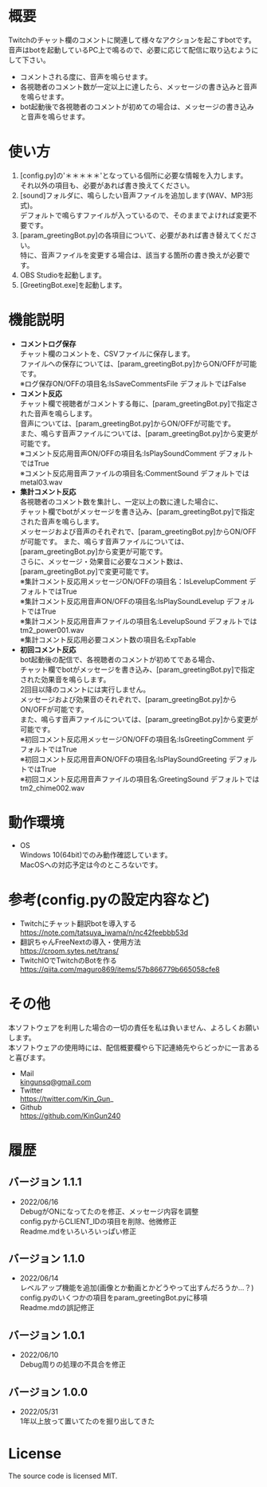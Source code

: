 # 概要
Twitchのチャット欄のコメントに関連して様々なアクションを起こすbotです。  
音声はbotを起動しているPC上で鳴るので、必要に応じて配信に取り込むようにして下さい。  
* コメントされる度に、音声を鳴らせます。  
* 各視聴者のコメント数が一定以上に達したら、メッセージの書き込みと音声を鳴らせます。  
* bot起動後で各視聴者のコメントが初めての場合は、メッセージの書き込みと音声を鳴らせます。  

# 使い方
1. [config.py]の'＊＊＊＊＊'となっている個所に必要な情報を入力します。  
   それ以外の項目も、必要があれば書き換えてください。  
2. [sound]フォルダに、鳴らしたい音声ファイルを追加します(WAV、MP3形式)。  
   デフォルトで鳴らすファイルが入っているので、そのままでよければ変更不要です。  
3. [param_greetingBot.py]の各項目について、必要があれば書き替えてください。  
   特に、音声ファイルを変更する場合は、該当する箇所の書き換えが必要です。  
4. OBS Studioを起動します。  
5. [GreetingBot.exe]を起動します。  

# 機能説明
* **コメントログ保存**  
  チャット欄のコメントを、CSVファイルに保存します。  
  ファイルへの保存については、[param_greetingBot.py]からON/OFFが可能です。  
  ※ログ保存ON/OFFの項目名:IsSaveCommentsFile デフォルトではFalse  
* **コメント反応**  
  チャット欄で視聴者がコメントする毎に、[param_greetingBot.py]で指定された音声を鳴らします。  
  音声については、[param_greetingBot.py]からON/OFFが可能です。  
  また、鳴らす音声ファイルについては、[param_greetingBot.py]から変更が可能です。  
  ※コメント反応用音声ON/OFFの項目名:IsPlaySoundComment デフォルトではTrue  
  ※コメント反応用音声ファイルの項目名:CommentSound デフォルトではmetal03.wav  
* **集計コメント反応**  
  各視聴者のコメント数を集計し、一定以上の数に達した場合に、  
  チャット欄でbotがメッセージを書き込み、[param_greetingBot.py]で指定された音声を鳴らします。  
  メッセージおよび音声のそれぞれで、[param_greetingBot.py]からON/OFFが可能です。
  また、鳴らす音声ファイルについては、[param_greetingBot.py]から変更が可能です。  
  さらに、メッセージ・効果音に必要なコメント数は、[param_greetingBot.py]で変更可能です。  
  ※集計コメント反応用メッセージON/OFFの項目名：IsLevelupComment デフォルトではTrue  
  ※集計コメント反応用音声ON/OFFの項目名:IsPlaySoundLevelup デフォルトではTrue  
  ※集計コメント反応用音声ファイルの項目名:LevelupSound デフォルトではtm2_power001.wav  
  ※集計コメント反応用必要コメント数の項目名:ExpTable  
* **初回コメント反応**  
  bot起動後の配信で、各視聴者のコメントが初めてである場合、  
  チャット欄でbotがメッセージを書き込み、[param_greetingBot.py]で指定された効果音を鳴らします。  
  2回目以降のコメントには実行しません。  
  メッセージおよび効果音のそれぞれで、[param_greetingBot.py]からON/OFFが可能です。  
  また、鳴らす音声ファイルについては、[param_greetingBot.py]から変更が可能です。  
  ※初回コメント反応用メッセージON/OFFの項目名:IsGreetingComment デフォルトではTrue  
  ※初回コメント反応用音声ON/OFFの項目名:IsPlaySoundGreeting デフォルトではTrue  
  ※初回コメント反応用音声ファイルの項目名:GreetingSound デフォルトではtm2_chime002.wav  

# 動作環境
* OS  
  Windows 10(64bit)でのみ動作確認しています。  
  MacOSへの対応予定は今のところないです。  

# 参考(config.pyの設定内容など)
* Twitchにチャット翻訳botを導入する  
  https://note.com/tatsuya_iwama/n/nc42feebbb53d
* 翻訳ちゃんFreeNextの導入・使用方法  
  https://croom.sytes.net/trans/
* TwitchIOでTwitchのBotを作る  
  https://qiita.com/maguro869/items/57b866779b665058cfe8

# その他
本ソフトウェアを利用した場合の一切の責任を私は負いません、よろしくお願いします。  
本ソフトウェアの使用時には、配信概要欄やら下記連絡先やらどっかに一言あると喜びます。  
* Mail  
  kingunsq@gmail.com
* Twitter  
  https://twitter.com/Kin_Gun_
* Github  
  https://github.com/KinGun240

# 履歴
## バージョン 1.1.1
 - 2022/06/16  
   DebugがONになってたのを修正、メッセージ内容を調整  
   config.pyからCLIENT_IDの項目を削除、他微修正  
   Readme.mdをいろいろいっぱい修正  

## バージョン 1.1.0
 - 2022/06/14  
   レベルアップ機能を追加(画像とか動画とかどうやって出すんだろうか…？)  
   config.pyのいくつかの項目をparam_greetingBot.pyに移項  
   Readme.mdの誤記修正  

## バージョン 1.0.1
 - 2022/06/10  
   Debug周りの処理の不具合を修正  

## バージョン 1.0.0
 - 2022/05/31  
   1年以上放って置いてたのを掘り出してきた  

# License
The source code is licensed MIT.
